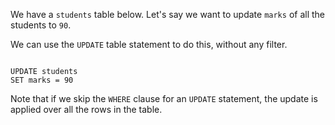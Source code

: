 We have a `students` table below. Let's say we want to update `marks` of all the students to `90`.

We can use the `UPDATE` table statement to do this, without any filter.

<codeblock language="sql" dbName="students3-v1.db" focusTableAfterRun="students" type="lesson">
<code>
UPDATE students
SET marks = 90
</code>
</codeblock>

Note that if we skip the `WHERE` clause for an `UPDATE` statement, the update is applied over all the rows in the table.
